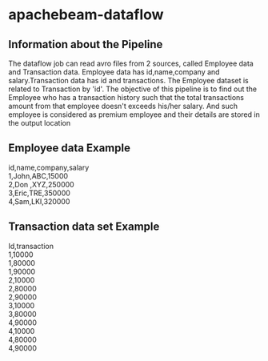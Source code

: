 # apachebeam-dataflow

Information about the Pipeline
------------------------------
The dataflow job can read avro files from 2 sources, called Employee data and Transaction data. Employee data has id,name,company and salary.Transaction data has id and transactions.
The Employee dataset is related to Transaction by 'id'. The objective of this pipeline is to find out the Employee who has a transaction history such that the total transactions amount from that employee doesn't  exceeds his/her salary. And such employee is considered as premium employee and their details are stored in the output location

Employee data Example
-----------------------

id,name,company,salary  
1,John,ABC,15000  
2,Don ,XYZ,250000  
3,Eric,TRE,350000  
4,Sam,LKI,320000  


Transaction data set Example
----------------------

Id,transaction  
1,10000  
1,80000  
1,90000  
2,10000  
2,80000  
2,90000  
3,10000  
3,80000  
4,90000  
4,10000  
4,80000  
4,90000  
